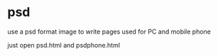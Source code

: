 # psd
use a psd format image to write pages used for PC and mobile phone
<p>just open psd.html and psdphone.html</p>
